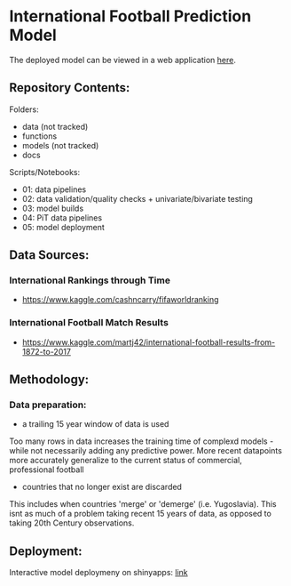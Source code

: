 # International Football Prediction Model

The deployed model can be viewed in a web application [here](https://tilchef.shinyapps.io/international_football_prediction_model/).

## Repository Contents:

Folders:
- data (not tracked)
- functions
- models (not tracked)
- docs


Scripts/Notebooks:
- 01: data pipelines
- 02: data validation/quality checks + univariate/bivariate testing
- 03: model builds
- 04: PiT data pipelines
- 05: model deployment



## Data Sources:

### International Rankings through Time
- https://www.kaggle.com/cashncarry/fifaworldranking

### International Football Match Results
- https://www.kaggle.com/martj42/international-football-results-from-1872-to-2017


## Methodology:

### Data preparation:
- a trailing 15 year window of data is used

Too many rows in data increases the training time of complexd models - while not necessarily adding any predictive power.
More recent datapoints more accurately generalize to the current status of commercial, professional football
- countries that no longer exist are discarded

This includes when countries 'merge' or 'demerge' (i.e. Yugoslavia). This isnt as much of a problem taking recent 15 years of data, as opposed to taking 20th Century observations.

## Deployment:

Interactive model deploymeny on shinyapps: [link](https://tilchef.shinyapps.io/international_football_prediction_model/)


